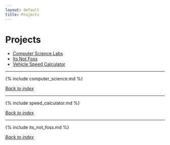 ```yaml
---
layout: default
title: Projects
---
```

# Projects

* [Computer Science Labs](#computer-science-labs)
* [Its Not Foss](#it's-not-foss)
* [Vehicle Speed Calculator](#vehicle-speed-calculator)

***

{% include computer_science.md %}

*[Back to index](#projects)*

***

{% include speed_calculator.md %}

*[Back to index](#projects)*

*** 

{% include its_not_foss.md %}

*[Back to index](#projects)*